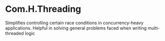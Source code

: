 # Com.H.Threading
Simplifies controlling certain race conditions in concurrency-heavy applications. Helpful in solving general problems faced when writing multi-threaded logic

